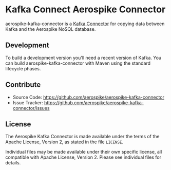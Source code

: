 # Kafka Connect Aerospike Connector

aerospike-kafka-connector is a [Kafka Connector](http://kafka.apache.org/documentation.html#connect)
for copying data between Kafka and the Aerospike NoSQL database.

## Development

To build a development version you'll need a recent version of Kafka. You can
build aerospike-kafka-connector with Maven using the standard lifecycle phases.

## Contribute

* Source Code: https://github.com/aerospike/aerospike-kafka-connector
* Issue Tracker: https://github.com/aerospike/aerospike-kafka-connector/issues

## License

The Aerospike Kafka Connector is made available under the terms of the Apache
License, Version 2, as stated in the file `LICENSE`.

Individual files may be made available under their own specific license, all
compatible with Apache License, Version 2. Please see individual files for
details.
